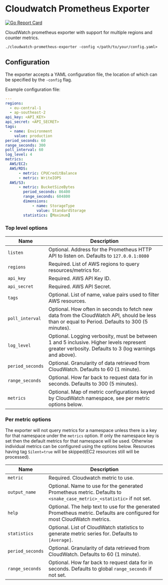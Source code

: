 # Cloudwatch Prometheus Exporter

[![Go Report Card](https://goreportcard.com/badge/github.com/CoverGenius/cloudwatch-prometheus-exporter)][goreportcard]

CloudWatch prometheus exporter with support for multiple regions and counter metrics.

`./cloudwatch-prometheus-exporter -config </path/to/your/config.yaml>`

## Configuration

The exporter accepts a YAML configuration file, the location of which can be specified by the `-config` flag.

Example configuration file:
```yaml
---
regions:
  - eu-central-1
  - ap-southeast-2
api_key: <API_KEY>
api_secret: <API_SECRET>
tags:
  - name: Environment
    value: production
period_seconds: 60
range_seconds: 300
poll_interval: 60
log_level: 4
metrics:
  AWS/EC2:
  AWS/RDS:
      - metric: CPUCreditBalance
      - metric: WriteIOPS
  AWS/S3:
      - metric: BucketSizeBytes
        period_seconds: 86400
        range_seconds: 604800
        dimensions:
            - name: StorageType
              value: StandardStorage
        statistics: [Maximum]
```

### Top level options

Name              | Description
------------------|------------
`listen`          | Optional. Address for the Prometheus HTTP API to listen on. Defaults to `127.0.0.1:8080`
`regions`         | Required. List of AWS regions to query resources/metrics for.
`api_key`         | Required. AWS API Key ID.
`api_secret`      | Required. AWS API Secret.
`tags`            | Optional. List of name, value pairs used to filter AWS resources.
`poll_interval`   | Optional. How often in seconds to fetch new data from the CloudWatch API, should be less than or equal to Period. Defaults to 300 (5 minutes).
`log_level`       | Optional. Logging verbosity, must be between 1 and 5 inclusive. Higher levels represent greater verbosity. Defaults to 3 (log warnings and above).
`period_seconds`  | Optional. Granularity of data retrieved from CloudWatch. Defaults to 60 (1 minute).
`range_seconds`   | Optional. How far back to request data for in seconds. Defaults to 300 (5 minutes).
`metrics`         | Optional. Map of metric configurations keyed by CloudWatch namespace, see per metric options below.

### Per metric options

The exporter will not query metrics for a namespace unless there is a key for that namespace under the `metrics` option. If only the namespace key is set then the default metrics for that namespace will be used. Otherwise individual metrics can be configured using the options below. Resources having tag `Silent=true` will be skipped(EC2 resources still will be processed).

Name              | Description
------------------|------------
`metric`          | Required. Cloudwatch metric to use.
`output_name`     | Optional. Name to use for the generated Prometheus metric. Defaults to `<snake_case_metric>_<statistic>` if not set.
`help`            | Optional. The help text to use for the generated Prometheus metric. Defaults are configured for most CloudWatch metrics.
`statistics`      | Optional. List of CloudWatch statistics to generate metric series for. Defaults to `[Average]`.
`period_seconds`  | Optional. Granularity of data retrieved from CloudWatch. Defaults to 60 (1 minute).
`range_seconds`   | Optional. How far back to request data for in seconds. Defaults to global `range_seconds` if not set.

[goreportcard]: https://goreportcard.com/report/github.com/CoverGenius/cloudwatch-prometheus-exporter
